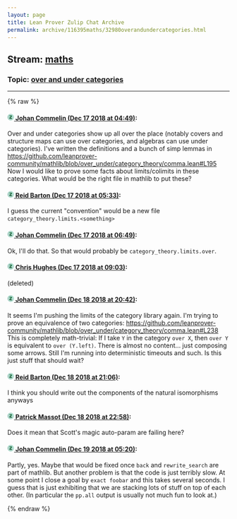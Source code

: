 ```yaml
---
layout: page
title: Lean Prover Zulip Chat Archive 
permalink: archive/116395maths/32980overandundercategories.html
---
```


## Stream: [maths](index.html)
### Topic: [over and under categories](32980overandundercategories.html)

---


{% raw %}
#### [![Click to go to Zulip](../../assets/img/zulip2.png) Johan Commelin (Dec 17 2018 at 04:49)](https://leanprover.zulipchat.com/#narrow/stream/116395-maths/topic/over%20and%20under%20categories/near/151910153):
Over and under categories show up all over the place (notably covers and structure maps can use over categories, and algebras can use under categories). I've written the definitions and a bunch of simp lemmas in https://github.com/leanprover-community/mathlib/blob/over_under/category_theory/comma.lean#L195
Now I would like to prove some facts about limits/colimits in these categories. What would be the right file in mathlib to put these?

#### [![Click to go to Zulip](../../assets/img/zulip2.png) Reid Barton (Dec 17 2018 at 05:33)](https://leanprover.zulipchat.com/#narrow/stream/116395-maths/topic/over%20and%20under%20categories/near/151911457):
I guess the current "convention" would be a new file `category_theory.limits.<something>`

#### [![Click to go to Zulip](../../assets/img/zulip2.png) Johan Commelin (Dec 17 2018 at 06:49)](https://leanprover.zulipchat.com/#narrow/stream/116395-maths/topic/over%20and%20under%20categories/near/152007049):
Ok, I'll do that. So that would probably be `category_theory.limits.over`.

#### [![Click to go to Zulip](../../assets/img/zulip2.png) Chris Hughes (Dec 17 2018 at 09:03)](https://leanprover.zulipchat.com/#narrow/stream/116395-maths/topic/over%20and%20under%20categories/near/152011380):
(deleted)

#### [![Click to go to Zulip](../../assets/img/zulip2.png) Johan Commelin (Dec 18 2018 at 20:42)](https://leanprover.zulipchat.com/#narrow/stream/116395-maths/topic/over%20and%20under%20categories/near/152132709):
It seems I'm pushing the limits of the category library again.
I'm trying to prove an equivalence of two categories: https://github.com/leanprover-community/mathlib/blob/over_under/category_theory/comma.lean#L238
This is completely math-trivial: If I take `Y` in the category `over X`, then `over Y` is equivalent to `over (Y.left)`. There is almost no content... just composing some arrows. Still I'm running into deterministic timeouts and such. Is this just stuff that should wait?

#### [![Click to go to Zulip](../../assets/img/zulip2.png) Reid Barton (Dec 18 2018 at 21:06)](https://leanprover.zulipchat.com/#narrow/stream/116395-maths/topic/over%20and%20under%20categories/near/152134163):
I think you should write out the components of the natural isomorphisms anyways

#### [![Click to go to Zulip](../../assets/img/zulip2.png) Patrick Massot (Dec 18 2018 at 22:58)](https://leanprover.zulipchat.com/#narrow/stream/116395-maths/topic/over%20and%20under%20categories/near/152141717):
Does it mean that Scott's magic auto-param are failing here?

#### [![Click to go to Zulip](../../assets/img/zulip2.png) Johan Commelin (Dec 19 2018 at 05:20)](https://leanprover.zulipchat.com/#narrow/stream/116395-maths/topic/over%20and%20under%20categories/near/152158162):
Partly, yes. Maybe that would be fixed once `back` and `rewrite_search` are part of mathlib. But another problem is that the code is just terribly slow. At some point I close a goal by `exact foobar` and this takes several seconds. I guess that is just exhibiting that we are stacking lots of stuff on top of each other. (In particular the `pp.all` output is usually not much fun to look at.)


{% endraw %}
